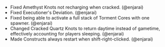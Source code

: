 - Fixed Amethyst Knots not recharging when cracked. (@enjarai)
- Fixed Executioner's Deviation. (@enjarai)
- Fixed being able to activate a full stack of Torment Cores with one spawner. (@enjarai)
- Changed Cracked Quartz Knots to return daytime instead of gametime, effectively accounting for players sleeping. (@enjarai)
- Made Constructs always restart when shift-right-clicked. (@enjarai)

